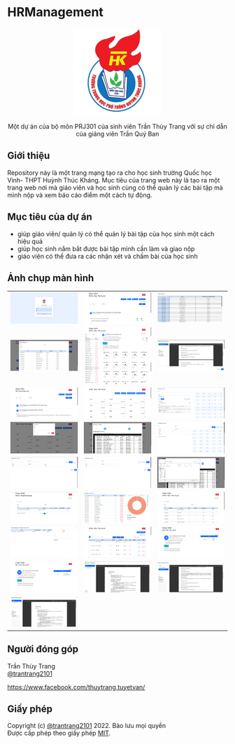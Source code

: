 # HRManagement
 
<p align="center">
  <img alt="Quốc học Vinh logo" width="200" src="web/assests/image/logo.png">
</p>
<p align="center">Một dự án của bộ môn PRJ301 của sinh viên Trần Thùy Trang với sự chỉ dẫn của giảng viên Trần Quý Ban</p>

## Giới thiệu
Repository này là một trang mạng tạo ra cho học sinh trường Quốc học Vinh- THPT Huỳnh Thúc Kháng. Mục tiêu của trang web này là tạo ra một trang web nơi mà giáo viên và học sinh cùng có thể quản lý các bài tập mà mình nộp và xem báo cáo điểm một cách tự động.

## Mục tiêu của dự án
 - giúp giáo viên/ quản lý có thể quản lý bài tập của học sinh một cách hiệu quả
 - giúp học sinh nắm bắt được bài tập mình cần làm và giao nộp
 - giáo viên có thể đưa ra các nhận xét và chấm bài của học sinh
## Ảnh chụp màn hình

| | | |
|:-------------------------:|:-------------------------:|:-------------------------:|
|<img alt="Screenshots" src="web/assests/image/homepage.png">|<img alt="Screenshots" src="web/assests/image/classroom1.png">|<img alt="Screenshots" src="web/assests/image/classroom2.png">|
|<img alt="Screenshots" src="web/assests/image/classroom3.png">|<img alt="Screenshots" src="web/assests/image/classroom4.png">|<img alt="Screenshots" src="web/assests/image/classroom5.png">|
|<img alt="Screenshots" src="web/assests/image/classroom6.png">|<img alt="Screenshots" src="web/assests/image/manage1.png">|<img alt="Screenshots" src="web/assests/image/manage2.png">|
|<img alt="Screenshots" src="web/assests/image/manage3.png">|<img alt="Screenshots" src="web/assests/image/manage4.png">|<img alt="Screenshots" src="web/assests/image/manage5.png">|
|<img alt="Screenshots" src="web/assests/image/manage6.png">|<img alt="Screenshots" src="web/assests/image/manage7.png">|<img alt="Screenshots" src="web/assests/image/manage8.png">|
|<img alt="Screenshots" src="web/assests/image/report1.png">|<img alt="Screenshots" src="web/assests/image/report2.png">|<img alt="Screenshots" src="web/assests/image/report3.png">|
|<img alt="Screenshots" src="web/assests/image/report4.png">|<img alt="Screenshots" src="web/assests/image/review.png">|<img alt="Screenshots" src="web/assests/image/task1.png">|
|<img alt="Screenshots" src="web/assests/image/task2.png">|<img alt="Screenshots" src="web/assests/image/task3.png">|<img alt="Screenshots" src="web/assests/image/task4.png">|
|<img alt="Screenshots" src="web/assests/image/task6.png">|


## Người đóng góp
Trần Thùy Trang  
<a href="https://github.com/trantrang2101">@trantrang2101</a>

<a href="https://www.facebook.com/thuytrang.tuyetvan/">https://www.facebook.com/thuytrang.tuyetvan/</a> 

## Giấy phép

Copyright (c) <a href="https://github.com/trantrang2101">@trantrang2101</a> 2022. Bảo lưu mọi quyền  
Được cấp phép theo giấy phép <a href="https://github.com/trantrang2101/HRManagement/blob/main/LICENSE.txt">MIT</a>.